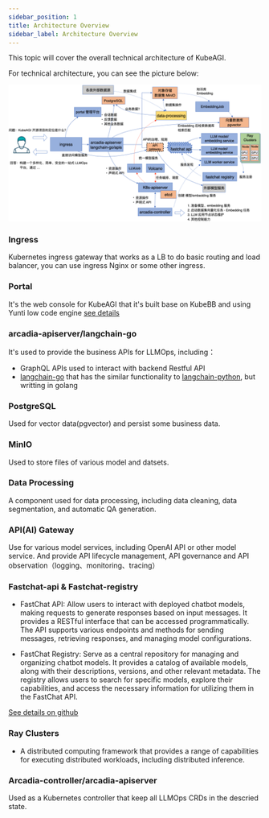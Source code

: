 ```yaml
---
sidebar_position: 1
title: Architecture Overview
sidebar_label: Architecture Overview
---
```


This topic will cover the overall technical architecture of KubeAGI.

For technical architecture, you can see the picture below:

![](./images/2024-01-05-16-40-55.png)

### Ingress
Kubernetes ingress gateway that works as a LB to do basic routing and load balancer, you can use ingress Nginx or some other ingress.

### Portal
It's the web console for KubeAGI that it's built base on KubeBB and using Yunti low code engine [see details](http://kubebb.k8s.com.cn/docs/develop-guid/lowcode-development/intro)

### arcadia-apiserver/langchain-go
It's used to provide the business APIs for LLMOps, including：
* GraphQL APIs used to interact with backend Restful API
* [langchain-go](https://github.com/tmc/langchaingo) that has the similar functionality to [langchain-python](https://github.com/langchain-ai/langchain), but writting in golang

### PostgreSQL
Used for vector data(pgvector) and persist some business data.

### MinIO
Used to store files of various model and datsets.

### Data Processing
A component used for data processing, including data cleaning, data segmentation, and automatic QA generation.

### API(AI) Gateway
Use for various model services, including OpenAI API or other model service. And provide API lifecycle management, API governance and API observation（logging、monitoring、tracing）

### Fastchat-api & Fastchat-registry
* FastChat API: Allow users to interact with deployed chatbot models, making requests to generate responses based on input messages. It provides a RESTful interface that can be accessed programmatically. The API supports various endpoints and methods for sending messages, retrieving responses, and managing model configurations.

* FastChat Registry: Serve as a central repository for managing and organizing chatbot models. It provides a catalog of available models, along with their descriptions, versions, and other relevant metadata. The registry allows users to search for specific models, explore their capabilities, and access the necessary information for utilizing them in the FastChat API.

[See details on github](https://github.com/lm-sys/FastChat)

### Ray Clusters
* A distributed computing framework that provides a range of capabilities for executing distributed workloads, including distributed inference.

### Arcadia-controller/arcadia-apiserver
Used as a Kubernetes controller that keep all LLMOps CRDs in the descried state.

